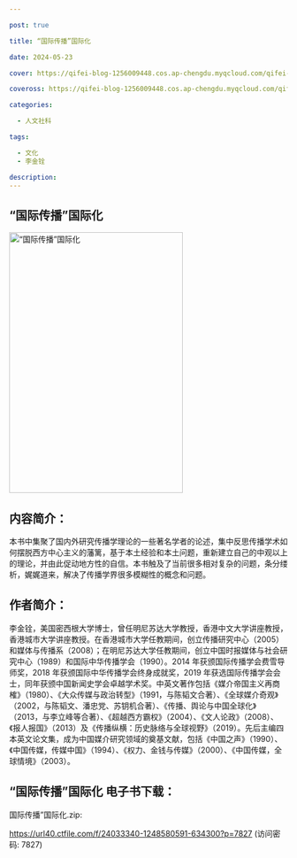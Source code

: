 ```yaml
---

post: true

title: “国际传播”国际化

date: 2024-05-23

cover: https://qifei-blog-1256009448.cos.ap-chengdu.myqcloud.com/qifei-blog/663c954b0ea9cb14035c48d3.jpg

coveross: https://qifei-blog-1256009448.cos.ap-chengdu.myqcloud.com/qifei-blog/663c954b0ea9cb14035c48d3.jpg

categories:

  - 人文社科

tags:

  - 文化
  - 李金铨

description:
---
```

## “国际传播”国际化
<img alt=" “国际传播”国际化" class="aligncenter loading" data-was-processed="true" decoding="async" fetchpriority="high" height="471" src="https://qifei-blog-1256009448.cos.ap-chengdu.myqcloud.com/qifei-blog/663c954b0ea9cb14035c48d3.jpg  " style="cursor: zoom-in;" width="314"/>

## 内容简介：

本书中集聚了国内外研究传播学理论的一些著名学者的论述，集中反思传播学术如何摆脱西方中心主义的藩篱，基于本土经验和本土问题，重新建立自己的中观以上的理论，并由此促动地方性的自信。本书触及了当前很多相对复杂的问题，条分缕析，娓娓道来，解决了传播学界很多模糊性的概念和问题。

## 作者简介：

李金铨，美国密西根大学博士，曾任明尼苏达大学教授，香港中文大学讲座教授，香港城市大学讲座教授。在香港城市大学任教期间，创立传播研究中心（2005）和媒体与传播系（2008）；在明尼苏达大学任教期间，创立中国时报媒体与社会研究中心（1989）和国际中华传播学会（1990）。2014 年获颁国际传播学会费雪导师奖，2018 年获颁国际中华传播学会终身成就奖，2019 年获选国际传播学会会士，同年获颁中国新闻史学会卓越学术奖。中英文著作包括《媒介帝国主义再商榷》（1980）、《大众传媒与政治转型》（1991，与陈韬文合著）、《全球媒介奇观》（2002，与陈韬文、潘忠党、苏钥机合著）、《传播、舆论与中国全球化》（2013，与李立峰等合著）、《超越西方霸权》（2004）、《文人论政》（2008）、《报人报国》（2013）及《传播纵横：历史脉络与全球视野》（2019）。先后主编四本英文论文集，成为中国媒介研究领域的奠基文献，包括《中国之声》（1990）、《中国传媒，传媒中国》（1994）、《权力、金钱与传媒》（2000）、《中国传媒，全球情境》（2003）。

## “国际传播”国际化 电子书下载：

国际传播”国际化.zip: 

https://url40.ctfile.com/f/24033340-1248580591-634300?p=7827 (访问密码: 7827)
